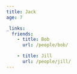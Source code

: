 ```yaml
---
title: Jack
age: 7

_links:
  friends:
    - title: Bob
      url: /people/bob/

    - title: Jill
      url: /people/jill/
---
```

